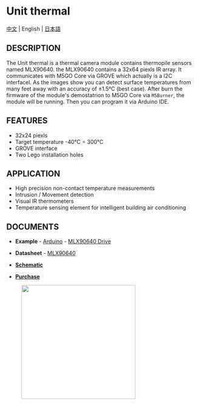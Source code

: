 # Unit thermal

[中文](/zh_CN/product_documents/units/unit_thermal) | English | [日本語](ja/product_documents/units/unit_thermal)

## DESCRIPTION

The Unit thermal is a thermal camera module contains thermopile sensors named MLX90640. the MLX90640 contains a 32x64 piexls IR array. It communicates with M5GO Core via GROVE which actually is a I2C interfacel.
As the images show you can detect surface temperatures from many feet away with an accuracy of ±1.5°C (best case).
After burn the firmware of the module's demostatrion to M5GO Core via `M5Burner`, the module will be running. Then you can program it via Arduino IDE.


## FEATURES

-  32x24 piexls
-  Target temperature -40°C ÷ 300°C
-  GROVE interface
-  Two Lego installation holes

## APPLICATION

-  High precision non-contact temperature measurements
-  Intrusion / Movement detection
-  Visual IR thermometers
-  Temperature sensing element for intelligent building air conditioning

## DOCUMENTS

-  **Example** - [Arduino](https://github.com/m5stack/M5Stack/tree/master/examples/Modules/MLX90640) - [MLX90640 Drive](https://github.com/melexis/mlx90640-library)

-  **Datasheet** - [MLX90640](https://www.melexis.com/-/media/files/documents/datasheets/mlx90640-datasheet-melexis.pdf)
- **[Schematic](https://github.com/m5stack/M5-Schematic/blob/master/Units/UNIT_THERMAL.pdf)**
-  **[Purchase](https://www.aliexpress.com/store/product/M5Stack-Official-New-Thermal-Camera-MLX90640-with-GROVE-I2C-Compatible-M5GO-FIRE-ESP32-Kit-Mini-Development/3226069_32918177644.html?spm=2114.12010615.8148356.2.4ad0717733LM7H)**

<figure>
    <img src="assets/img/product_pics/units/M5GO_Unit_thermal.png" height="300" width="300">
</figure>
